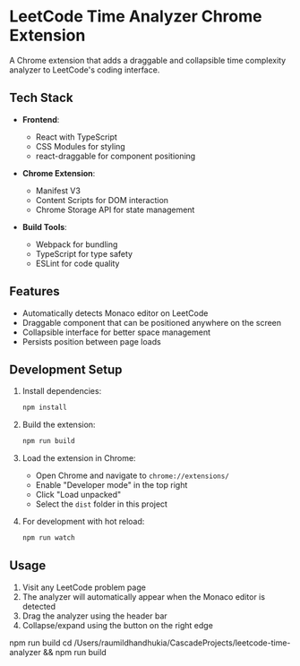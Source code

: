# LeetCode Time Analyzer Chrome Extension

A Chrome extension that adds a draggable and collapsible time complexity analyzer to LeetCode's coding interface.

## Tech Stack

- **Frontend**:
  - React with TypeScript
  - CSS Modules for styling
  - react-draggable for component positioning

- **Chrome Extension**:
  - Manifest V3
  - Content Scripts for DOM interaction
  - Chrome Storage API for state management

- **Build Tools**:
  - Webpack for bundling
  - TypeScript for type safety
  - ESLint for code quality

## Features

- Automatically detects Monaco editor on LeetCode
- Draggable component that can be positioned anywhere on the screen
- Collapsible interface for better space management
- Persists position between page loads

## Development Setup

1. Install dependencies:
   ```bash
   npm install
   ```

2. Build the extension:
   ```bash
   npm run build
   ```

3. Load the extension in Chrome:
   - Open Chrome and navigate to `chrome://extensions/`
   - Enable "Developer mode" in the top right
   - Click "Load unpacked"
   - Select the `dist` folder in this project

4. For development with hot reload:
   ```bash
   npm run watch
   ```

## Usage

1. Visit any LeetCode problem page
2. The analyzer will automatically appear when the Monaco editor is detected
3. Drag the analyzer using the header bar
4. Collapse/expand using the button on the right edge


npm run build
cd /Users/raumildhandhukia/CascadeProjects/leetcode-time-analyzer && npm run build
